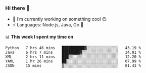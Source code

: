 ### Hi there 👋

<!--
**nodejh/nodejh** is a ✨ _special_ ✨ repository because its `README.md` (this file) appears on your GitHub profile.

Here are some ideas to get you started:

- 🔭 I’m currently working on ...
- 🌱 I’m currently learning ...
- 👯 I’m looking to collaborate on ...
- 🤔 I’m looking for help with ...
- 💬 Ask me about ...
- 📫 How to reach me: ...
- 😄 Pronouns: ...
- ⚡ Fun fact: ...
-->

- 🔭 I’m currently working on something cool :wink:
- ⚡ Languages: Node.js, Java, Go :thought_balloon:

📊 **This week I spent my time on**

<!--START_SECTION:waka-->
```text
Python   7 hrs 46 mins   ██████████▓░░░░░░░░░░░░░░   43.19 % 
Java     6 hrs 7 mins    ████████▓░░░░░░░░░░░░░░░░   34.01 % 
XML      2 hrs 11 mins   ███░░░░░░░░░░░░░░░░░░░░░░   12.20 % 
YAML     1 hr 26 mins    ██░░░░░░░░░░░░░░░░░░░░░░░   07.99 % 
JSON     15 mins         ▒░░░░░░░░░░░░░░░░░░░░░░░░   01.43 % 
```
<!--END_SECTION:waka-->


<!--
:traffic_light: **Visitors**

![visitors](https://visitor-badge.glitch.me/badge?page_id=nodejh.nodejh)
-->
